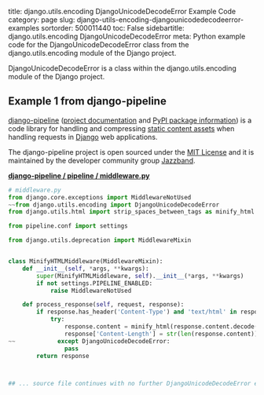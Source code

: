 title: django.utils.encoding DjangoUnicodeDecodeError Example Code
category: page
slug: django-utils-encoding-djangounicodedecodeerror-examples
sortorder: 500011440
toc: False
sidebartitle: django.utils.encoding DjangoUnicodeDecodeError
meta: Python example code for the DjangoUnicodeDecodeError class from the django.utils.encoding module of the Django project.


DjangoUnicodeDecodeError is a class within the django.utils.encoding module of the Django project.


## Example 1 from django-pipeline
[django-pipeline](https://github.com/jazzband/django-pipeline)
([project documentation](https://django-pipeline.readthedocs.io/en/latest/)
and
[PyPI package information](https://pypi.org/project/django-pipeline/))
is a code library for handling and compressing
[static content assets](/static-content.html) when handling requests in
[Django](/django.html) web applications.

The django-pipeline project is open sourced under the
[MIT License](https://github.com/jazzband/django-pipeline/blob/master/LICENSE)
and it is maintained by the developer community group
[Jazzband](https://jazzband.co/).

[**django-pipeline / pipeline / middleware.py**](https://github.com/jazzband/django-pipeline/blob/master/pipeline/./middleware.py)

```python
# middleware.py
from django.core.exceptions import MiddlewareNotUsed
~~from django.utils.encoding import DjangoUnicodeDecodeError
from django.utils.html import strip_spaces_between_tags as minify_html

from pipeline.conf import settings

from django.utils.deprecation import MiddlewareMixin


class MinifyHTMLMiddleware(MiddlewareMixin):
    def __init__(self, *args, **kwargs):
        super(MinifyHTMLMiddleware, self).__init__(*args, **kwargs)
        if not settings.PIPELINE_ENABLED:
            raise MiddlewareNotUsed

    def process_response(self, request, response):
        if response.has_header('Content-Type') and 'text/html' in response['Content-Type']:
            try:
                response.content = minify_html(response.content.decode('utf-8').strip())
                response['Content-Length'] = str(len(response.content))
~~            except DjangoUnicodeDecodeError:
                pass
        return response



## ... source file continues with no further DjangoUnicodeDecodeError examples...

```

